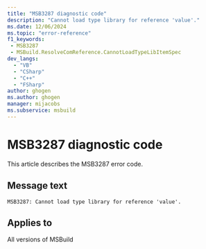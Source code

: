 ```yaml
---
title: "MSB3287 diagnostic code"
description: "Cannot load type library for reference 'value'."
ms.date: 12/06/2024
ms.topic: "error-reference"
f1_keywords:
 - MSB3287
 - MSBuild.ResolveComReference.CannotLoadTypeLibItemSpec
dev_langs:
  - "VB"
  - "CSharp"
  - "C++"
  - "FSharp"
author: ghogen
ms.author: ghogen
manager: mijacobs
ms.subservice: msbuild
---
```


# MSB3287 diagnostic code

<!-- :::ErrorDefinitionDescription::: -->
<!-- :::editable-content name="introDescription"::: -->
This article describes the MSB3287 error code.
<!-- :::editable-content-end::: -->

## Message text

`MSB3287: Cannot load type library for reference 'value'.`

<!-- :::editable-content name="postOutputDescription"::: -->
<!--
{StrBegin="MSB3287: "}
-->
<!-- :::editable-content-end::: -->
<!-- :::ErrorDefinitionDescription-end::: -->

## Applies to

All versions of MSBuild
